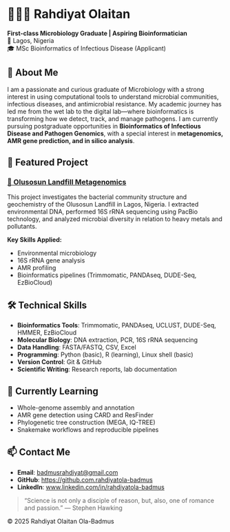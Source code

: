 # 👩🏽‍🔬 Rahdiyat Olaitan
**First-class Microbiology Graduate | Aspiring Bioinformatician**  
📍 Lagos, Nigeria  
🎓 MSc Bioinformatics of Infectious Disease (Applicant) 

## 🧬 About Me
I am a passionate and curious graduate of Microbiology with a strong interest in using computational tools to understand microbial communities, infectious diseases, and antimicrobial resistance.
My academic journey has led me from the wet lab to the digital lab—where bioinformatics is transforming how we detect, track, and manage pathogens. I am currently pursuing postgraduate opportunities in **Bioinformatics of Infectious Disease and Pathogen Genomics**, with a special interest in **metagenomics, AMR gene prediction, and in silico analysis**.

## 🔬 Featured Project

### [🧪 Olusosun Landfill Metagenomics](https://github.com/rahdiyatola-badmus/Olusosun_Metagenomics_Project)
This project investigates the bacterial community structure and geochemistry of the Olusosun Landfill in Lagos, Nigeria. I extracted environmental DNA, performed 16S rRNA sequencing using PacBio technology, and analyzed microbial diversity in relation to heavy metals and pollutants.

**Key Skills Applied:**
- Environmental microbiology  
- 16S rRNA gene analysis  
- AMR profiling  
- Bioinformatics pipelines (Trimmomatic, PANDAseq, DUDE-Seq, EzBioCloud)

## 🛠️ Technical Skills
- **Bioinformatics Tools**: Trimmomatic, PANDAseq, UCLUST, DUDE-Seq, HMMER, EzBioCloud  
- **Molecular Biology**: DNA extraction, PCR, 16S rRNA sequencing  
- **Data Handling**: FASTA/FASTQ, CSV, Excel  
- **Programming**: Python (basic), R (learning), Linux shell (basic)  
- **Version Control**: Git & GitHub  
- **Scientific Writing**: Research reports, lab documentation

## 🌱 Currently Learning
- Whole-genome assembly and annotation  
- AMR gene detection using CARD and ResFinder  
- Phylogenetic tree construction (MEGA, IQ-TREE)  
- Snakemake workflows and reproducible pipelines

## 📫 Contact Me
- **Email**: badmusrahdiyat@gmail.com 
- **GitHub**: https://github.com.rahdiyatola-badmus
- **LinkedIn**: www.linkedin.com/in/rahdiyatola-badmus


> “Science is not only a disciple of reason, but, also, one of romance and passion.” — Stephen Hawking

© 2025 Rahdiyat Olaitan Ola-Badmus 
